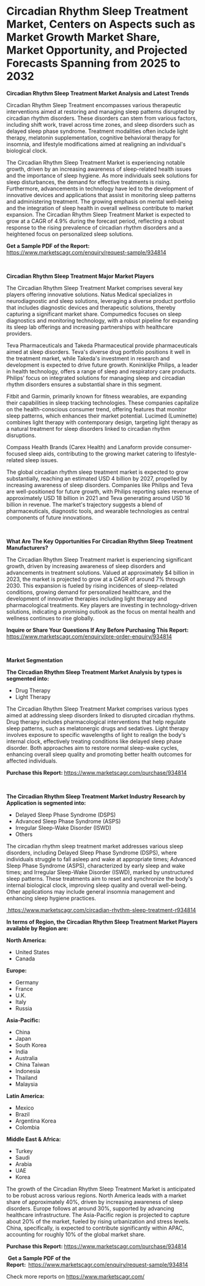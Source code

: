 <p><h1>Circadian Rhythm Sleep Treatment Market, Centers on Aspects such as Market Growth Market Share, Market Opportunity, and Projected Forecasts Spanning from 2025 to 2032</h1></p><p><strong>Circadian Rhythm Sleep Treatment Market Analysis and Latest Trends</strong></p>
<p><p>Circadian Rhythm Sleep Treatment encompasses various therapeutic interventions aimed at restoring and managing sleep patterns disrupted by circadian rhythm disorders. These disorders can stem from various factors, including shift work, travel across time zones, and sleep disorders such as delayed sleep phase syndrome. Treatment modalities often include light therapy, melatonin supplementation, cognitive behavioral therapy for insomnia, and lifestyle modifications aimed at realigning an individual's biological clock.</p><p>The Circadian Rhythm Sleep Treatment Market is experiencing notable growth, driven by an increasing awareness of sleep-related health issues and the importance of sleep hygiene. As more individuals seek solutions for sleep disturbances, the demand for effective treatments is rising. Furthermore, advancements in technology have led to the development of innovative devices and applications that assist in monitoring sleep patterns and administering treatment. The growing emphasis on mental well-being and the integration of sleep health in overall wellness contribute to market expansion. The Circadian Rhythm Sleep Treatment Market is expected to grow at a CAGR of 4.9% during the forecast period, reflecting a robust response to the rising prevalence of circadian rhythm disorders and a heightened focus on personalized sleep solutions.</p></p>
<p><strong>Get a Sample PDF of the Report:&nbsp;</strong> <a href="https://www.marketscagr.com/enquiry/request-sample/934814?utm_campaign=3263&utm_medium=2&utm_source=Github&utm_content=ia&utm_term=07032025&utm_id=circadian-rhythm-sleep-treatment">https://www.marketscagr.com/enquiry/request-sample/934814</a></p>
<p>&nbsp;</p>
<p><strong>Circadian Rhythm Sleep Treatment Major Market Players</strong></p>
<p><p>The Circadian Rhythm Sleep Treatment Market comprises several key players offering innovative solutions. Natus Medical specializes in neurodiagnostic and sleep solutions, leveraging a diverse product portfolio that includes diagnostic devices and therapeutic solutions, thereby capturing a significant market share. Compumedics focuses on sleep diagnostics and monitoring technology, with a robust pipeline for expanding its sleep lab offerings and increasing partnerships with healthcare providers.</p><p>Teva Pharmaceuticals and Takeda Pharmaceutical provide pharmaceuticals aimed at sleep disorders. Teva's diverse drug portfolio positions it well in the treatment market, while Takeda's investment in research and development is expected to drive future growth. Koninklijke Philips, a leader in health technology, offers a range of sleep and respiratory care products. Philips’ focus on integrated solutions for managing sleep and circadian rhythm disorders ensures a substantial share in this segment.</p><p>Fitbit and Garmin, primarily known for fitness wearables, are expanding their capabilities in sleep tracking technologies. These companies capitalize on the health-conscious consumer trend, offering features that monitor sleep patterns, which enhances their market potential. Lucimed (Luminette) combines light therapy with contemporary design, targeting light therapy as a natural treatment for sleep disorders linked to circadian rhythm disruptions.</p><p>Compass Health Brands (Carex Health) and Lanaform provide consumer-focused sleep aids, contributing to the growing market catering to lifestyle-related sleep issues. </p><p>The global circadian rhythm sleep treatment market is expected to grow substantially, reaching an estimated USD 4 billion by 2027, propelled by increasing awareness of sleep disorders. Companies like Philips and Teva are well-positioned for future growth, with Philips reporting sales revenue of approximately USD 18 billion in 2021 and Teva generating around USD 16 billion in revenue. The market's trajectory suggests a blend of pharmaceuticals, diagnostic tools, and wearable technologies as central components of future innovations.</p></p>
<p>&nbsp;</p>
<p><strong>What Are The Key Opportunities For Circadian Rhythm Sleep Treatment Manufacturers?</strong></p>
<p><p>The Circadian Rhythm Sleep Treatment market is experiencing significant growth, driven by increasing awareness of sleep disorders and advancements in treatment solutions. Valued at approximately $4 billion in 2023, the market is projected to grow at a CAGR of around 7% through 2030. This expansion is fueled by rising incidences of sleep-related conditions, growing demand for personalized healthcare, and the development of innovative therapies including light therapy and pharmacological treatments. Key players are investing in technology-driven solutions, indicating a promising outlook as the focus on mental health and wellness continues to rise globally.</p></p>
<p><strong>Inquire or Share Your Questions If Any Before Purchasing This Report:</strong> <a href="https://www.marketscagr.com/enquiry/pre-order-enquiry/934814?utm_campaign=3263&utm_medium=2&utm_source=Github&utm_content=ia&utm_term=07032025&utm_id=circadian-rhythm-sleep-treatment">https://www.marketscagr.com/enquiry/pre-order-enquiry/934814</a></p>
<p>&nbsp;</p>
<p><strong>Market Segmentation</strong></p>
<p><strong>The Circadian Rhythm Sleep Treatment Market Analysis by types is segmented into:</strong></p>
<p><ul><li>Drug Therapy</li><li>Light Therapy</li></ul></p>
<p><p>The Circadian Rhythm Sleep Treatment Market comprises various types aimed at addressing sleep disorders linked to disrupted circadian rhythms. Drug therapy includes pharmacological interventions that help regulate sleep patterns, such as melatonergic drugs and sedatives. Light therapy involves exposure to specific wavelengths of light to realign the body's internal clock, effectively treating conditions like delayed sleep phase disorder. Both approaches aim to restore normal sleep-wake cycles, enhancing overall sleep quality and promoting better health outcomes for affected individuals.</p></p>
<p><strong>Purchase this Report:&nbsp;</strong><a href="https://www.marketscagr.com/purchase/934814?utm_campaign=3263&utm_medium=2&utm_source=Github&utm_content=ia&utm_term=07032025&utm_id=circadian-rhythm-sleep-treatment">https://www.marketscagr.com/purchase/934814</a></p>
<p>&nbsp;</p>
<p><strong>The Circadian Rhythm Sleep Treatment Market Industry Research by Application is segmented into:</strong></p>
<p><ul><li>Delayed Sleep Phase Syndrome (DSPS)</li><li>Advanced Sleep Phase Syndrome (ASPS)</li><li>Irregular Sleep-Wake Disorder (ISWD)</li><li>Others</li></ul></p>
<p><p>The circadian rhythm sleep treatment market addresses various sleep disorders, including Delayed Sleep Phase Syndrome (DSPS), where individuals struggle to fall asleep and wake at appropriate times; Advanced Sleep Phase Syndrome (ASPS), characterized by early sleep and wake times; and Irregular Sleep-Wake Disorder (ISWD), marked by unstructured sleep patterns. These treatments aim to reset and synchronize the body's internal biological clock, improving sleep quality and overall well-being. Other applications may include general insomnia management and enhancing sleep hygiene practices.</p></p>
<p><a href="https://www.marketscagr.com/circadian-rhythm-sleep-treatment-r934814?utm_campaign=3263&utm_medium=2&utm_source=Github&utm_content=ia&utm_term=07032025&utm_id=circadian-rhythm-sleep-treatment">&nbsp;https://www.marketscagr.com/circadian-rhythm-sleep-treatment-r934814</a></p>
<p><strong>In terms of Region, the Circadian Rhythm Sleep Treatment Market Players available by Region are:</strong></p>
<p>
    <p> <strong> North America: </strong>
        <ul>
            <li>United States</li>
            <li>Canada</li>
        </ul>
        </p> 
    <p> <strong> Europe: </strong>
        <ul>
            <li>Germany</li>
            <li>France</li>
            <li>U.K.</li>
            <li>Italy</li>
            <li>Russia</li>
        </ul>
        </p> 
    <p> <strong> Asia-Pacific: </strong>
        <ul>
            <li>China</li>
            <li>Japan</li>
            <li>South Korea</li>
            <li>India</li>
            <li>Australia</li>
            <li>China Taiwan</li>
            <li>Indonesia</li>
            <li>Thailand</li>
            <li>Malaysia</li>
        </ul>
        </p> 
    <p> <strong> Latin America: </strong>
        <ul>
            <li>Mexico</li>
            <li>Brazil</li>
            <li>Argentina Korea</li>
            <li>Colombia</li>
        </ul>
        </p> 
    <p> <strong> Middle East & Africa: </strong>
        <ul>
            <li>Turkey</li>
            <li>Saudi</li>
            <li>Arabia</li>
            <li>UAE</li>
            <li>Korea</li>
        </ul>
    </p>
    </p>
<p><p>The growth of the Circadian Rhythm Sleep Treatment Market is anticipated to be robust across various regions. North America leads with a market share of approximately 40%, driven by increasing awareness of sleep disorders. Europe follows at around 30%, supported by advancing healthcare infrastructure. The Asia-Pacific region is projected to capture about 20% of the market, fueled by rising urbanization and stress levels. China, specifically, is expected to contribute significantly within APAC, accounting for roughly 10% of the global market share.</p></p>
<p><strong>Purchase this Report: </strong><a href="https://www.marketscagr.com/purchase/934814?utm_campaign=3263&utm_medium=2&utm_source=Github&utm_content=ia&utm_term=07032025&utm_id=circadian-rhythm-sleep-treatment">https://www.marketscagr.com/purchase/934814</a></p>
<p>&nbsp;<strong>Get a Sample PDF of the Report:&nbsp;&nbsp;</strong><a href="https://www.marketscagr.com/enquiry/request-sample/934814?utm_campaign=3263&utm_medium=2&utm_source=Github&utm_content=ia&utm_term=07032025&utm_id=circadian-rhythm-sleep-treatment">https://www.marketscagr.com/enquiry/request-sample/934814</a></p>
<p><strong></strong></p>
<p>Check more reports on <a href="https://www.marketscagr.com/?utm_campaign=3263&utm_medium=2&utm_source=Github&utm_content=ia&utm_term=07032025&utm_id=circadian-rhythm-sleep-treatment">https://www.marketscagr.com/</a></p>